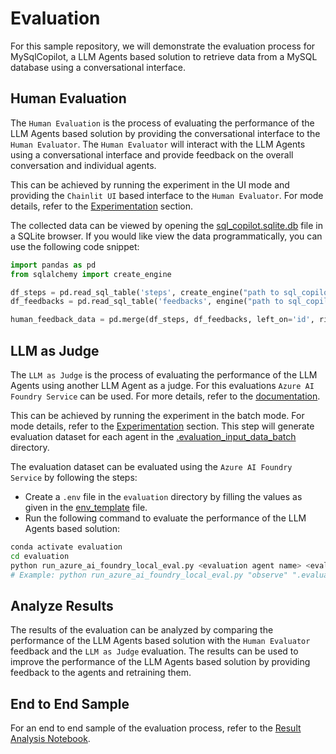 # Evaluation

For this sample repository, we will demonstrate the evaluation process for MySqlCopilot, a LLM Agents based solution to retrieve data from a MySQL database using a conversational interface.

## Human Evaluation

The `Human Evaluation` is the process of evaluating the performance of the LLM Agents based solution by providing the conversational interface to the `Human Evaluator`. The `Human Evaluator` will interact with the LLM Agents using a conversational interface and provide feedback on the overall conversation and individual agents.

This can be achieved by running the experiment in the UI mode and providing the `Chainlit UI` based interface to the `Human Evaluator`. For mode details, refer to the [Experimentation](../experimentation/README.md) section.

The collected data can be viewed by opening the [sql_copilot.sqlite.db](./exp_src/persistence/sql_copilot.sqlite.db) file in a SQLite browser. If you would like view the data programmatically, you can use the following code snippet:

```python
import pandas as pd
from sqlalchemy import create_engine

df_steps = pd.read_sql_table('steps', create_engine("path to sql_copilot.sqlite.db"))
df_feedbacks = pd.read_sql_table('feedbacks', engine("path to sql_copilot.sqlite.db"))

human_feedback_data = pd.merge(df_steps, df_feedbacks, left_on='id', right_on='forId')
```

## LLM as Judge

The `LLM as Judge` is the process of evaluating the performance of the LLM Agents using another LLM Agent as a judge. For this evaluations `Azure AI Foundry Service` can be used. For more details, refer to the [documentation](https://learn.microsoft.com/en-us/azure/ai-studio/how-to/develop/evaluate-sdk).

This can be achieved by running the experiment in the batch mode. For mode details, refer to the [Experimentation](../experimentation/README.md) section. This step will generate evaluation dataset for each agent in the [.evaluation_input_data_batch](./.evaluation_input_data_batch/) directory.

The evaluation dataset can be evaluated using the `Azure AI Foundry Service` by following the steps:

- Create a `.env` file in the `evaluation` directory by filling the values as given in the [env_template](./env_template) file.
- Run the following command to evaluate the performance of the LLM Agents based solution:

```bash
conda activate evaluation
cd evaluation
python run_azure_ai_foundry_local_eval.py <evaluation agent name> <evaluation agent dataset path>
# Example: python run_azure_ai_foundry_local_eval.py "observe" ".evaluation_input_data_batch/observe.jsonl"
```

## Analyze Results

The results of the evaluation can be analyzed by comparing the performance of the LLM Agents based solution with the `Human Evaluator` feedback and the `LLM as Judge` evaluation. The results can be used to improve the performance of the LLM Agents based solution by providing feedback to the agents and retraining them.

## End to End Sample

For an end to end sample of the evaluation process, refer to the [Result Analysis Notebook](./Result_Analysis.ipynb).
